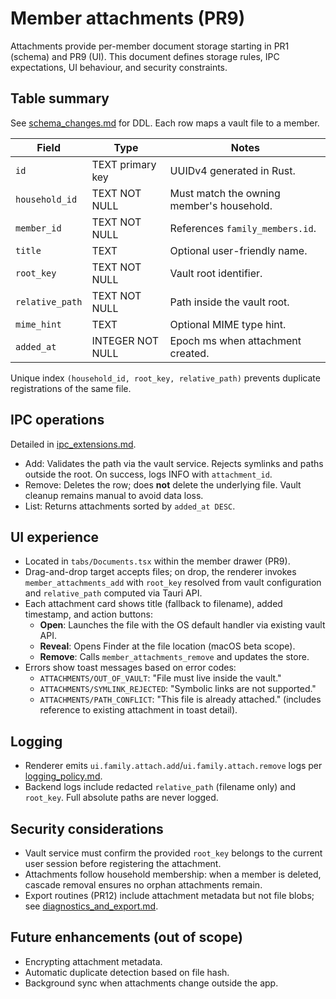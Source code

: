 # Member attachments (PR9)

Attachments provide per-member document storage starting in PR1 (schema) and PR9 (UI). This document defines storage rules, IPC expectations, UI behaviour, and security constraints.

## Table summary
See [schema_changes.md](schema_changes.md#member_attachments-table) for DDL. Each row maps a vault file to a member.

| Field | Type | Notes |
| --- | --- | --- |
| `id` | TEXT primary key | UUIDv4 generated in Rust. |
| `household_id` | TEXT NOT NULL | Must match the owning member's household. |
| `member_id` | TEXT NOT NULL | References `family_members.id`. |
| `title` | TEXT | Optional user-friendly name. |
| `root_key` | TEXT NOT NULL | Vault root identifier. |
| `relative_path` | TEXT NOT NULL | Path inside the vault root. |
| `mime_hint` | TEXT | Optional MIME type hint. |
| `added_at` | INTEGER NOT NULL | Epoch ms when attachment created. |

Unique index `(household_id, root_key, relative_path)` prevents duplicate registrations of the same file.

## IPC operations
Detailed in [ipc_extensions.md](ipc_extensions.md#new-commands).
- Add: Validates the path via the vault service. Rejects symlinks and paths outside the root. On success, logs INFO with `attachment_id`.
- Remove: Deletes the row; does **not** delete the underlying file. Vault cleanup remains manual to avoid data loss.
- List: Returns attachments sorted by `added_at DESC`.

## UI experience
- Located in `tabs/Documents.tsx` within the member drawer (PR9).
- Drag-and-drop target accepts files; on drop, the renderer invokes `member_attachments_add` with `root_key` resolved from vault configuration and `relative_path` computed via Tauri API.
- Each attachment card shows title (fallback to filename), added timestamp, and action buttons:
  - **Open**: Launches the file with the OS default handler via existing vault API.
  - **Reveal**: Opens Finder at the file location (macOS beta scope).
  - **Remove**: Calls `member_attachments_remove` and updates the store.
- Errors show toast messages based on error codes:
  - `ATTACHMENTS/OUT_OF_VAULT`: "File must live inside the vault."
  - `ATTACHMENTS/SYMLINK_REJECTED`: "Symbolic links are not supported."
  - `ATTACHMENTS/PATH_CONFLICT`: "This file is already attached." (includes reference to existing attachment in toast detail).

## Logging
- Renderer emits `ui.family.attach.add`/`ui.family.attach.remove` logs per [logging_policy.md](logging_policy.md).
- Backend logs include redacted `relative_path` (filename only) and `root_key`. Full absolute paths are never logged.

## Security considerations
- Vault service must confirm the provided `root_key` belongs to the current user session before registering the attachment.
- Attachments follow household membership: when a member is deleted, cascade removal ensures no orphan attachments remain.
- Export routines (PR12) include attachment metadata but not file blobs; see [diagnostics_and_export.md](diagnostics_and_export.md).

## Future enhancements (out of scope)
- Encrypting attachment metadata.
- Automatic duplicate detection based on file hash.
- Background sync when attachments change outside the app.
